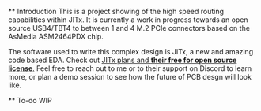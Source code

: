 ** Introduction
This is a project showing of the high speed routing capabilities within JITx. It is currently a work in progress towards an open source USB4/TBT4 to between 1 and 4 M.2 PCIe connectors based on the AsMedia ASM2464PDX chip.

The software used to write this complex design is JITx, a new and amazing code based EDA. Check out [JITx plans and **their free for open source license**.](https://hubs.la/Q02-p5-70)
Feel free to reach out to me or to their support on Discord to learn more, or plan a demo session to see how the future of PCB desgn will look like.

** To-do
WIP
